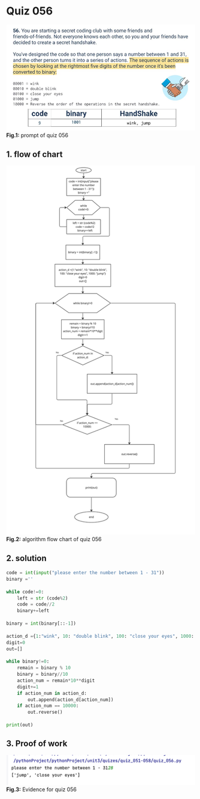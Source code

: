 # Quiz 056
![quiz_056.jpg](..%2F..%2Fassets%2Fprompt%2Fquiz_050-056%2Fquiz_056.jpg)
**Fig.1:** prompt of quiz 056

## 1. flow of chart
![quiz_diagram_056.jpg](..%2F..%2Fassets%2Fflowchart%2Fflowchart_051-056%2Fquiz_diagram_056.jpg)
**Fig.2:** algorithm flow chart of quiz 056

## 2. solution
```.py
code = int(input("please enter the number between 1 - 31"))
binary =''

while code!=0:
    left = str (code%2)
    code = code//2
    binary+=left

binary = int(binary[::-1])

action_d ={1:"wink", 10: "double blink", 100: "close your eyes", 1000: "jump"}
digit=0
out=[]

while binary!=0:
    remain = binary % 10
    binary = binary//10
    action_num = remain*10**digit
    digit+=1
    if action_num in action_d:
        out.append(action_d[action_num])
    if action_num == 10000:
        out.reverse()

print(out)
```

## 3. Proof of work
![evidence_056.png](..%2F..%2Fassets%2Fevidence%2Fevidence_051-056%2Fevidence_056.png)
**Fig.3:** Evidence for quiz 056